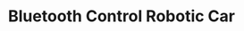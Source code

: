 ---
layout: page
title: Bluetooth Control Robotic Car
description: Bluetooth-controlled robotic car with a custom deigned, 3D printed chassis.
img: assets/img/BCC.JPG
importance: 6
category: project
---